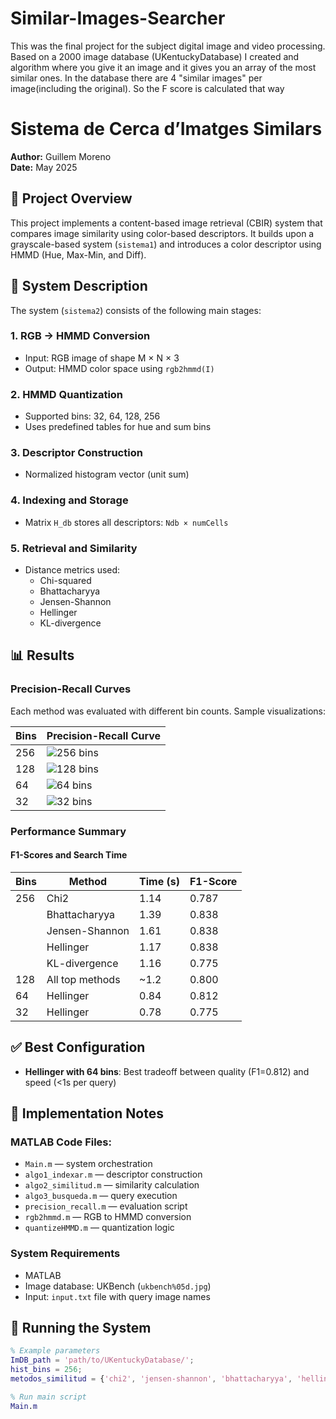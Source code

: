 # Similar-Images-Searcher
This was the final project for the subject digital image and video processing. Based on a 2000 image database (UKentuckyDatabase) I created and algorithm where you give it an image and it gives you an array of the most similar ones. In the database there are 4 "similar images" per image(including the original). So the F score is calculated that way


# Sistema de Cerca d’Imatges Similars

**Author:** Guillem Moreno  
**Date:** May 2025  

## 🧠 Project Overview

This project implements a content-based image retrieval (CBIR) system that compares image similarity using color-based descriptors. It builds upon a grayscale-based system (`sistema1`) and introduces a color descriptor using HMMD (Hue, Max-Min, and Diff).

## 📌 System Description

The system (`sistema2`) consists of the following main stages:

### 1. RGB → HMMD Conversion
- Input: RGB image of shape M × N × 3
- Output: HMMD color space using `rgb2hmmd(I)`

### 2. HMMD Quantization
- Supported bins: 32, 64, 128, 256
- Uses predefined tables for hue and sum bins

### 3. Descriptor Construction
- Normalized histogram vector (unit sum)

### 4. Indexing and Storage
- Matrix `H_db` stores all descriptors: `Ndb × numCells`

### 5. Retrieval and Similarity
- Distance metrics used:
  - Chi-squared
  - Bhattacharyya
  - Jensen-Shannon
  - Hellinger
  - KL-divergence

## 📊 Results

### Precision-Recall Curves

Each method was evaluated with different bin counts. Sample visualizations:

| Bins | Precision-Recall Curve |
|------|------------------------|
| 256  | ![256 bins](images/figure1.png) |
| 128  | ![128 bins](images/figure2.png) |
| 64   | ![64 bins](images/figure3.png) |
| 32   | ![32 bins](images/figure4.png) |

### Performance Summary

#### F1-Scores and Search Time

| Bins | Method           | Time (s) | F1-Score |
|------|------------------|----------|----------|
| 256  | Chi2             | 1.14     | 0.787    |
|      | Bhattacharyya    | 1.39     | 0.838    |
|      | Jensen-Shannon   | 1.61     | 0.838    |
|      | Hellinger        | 1.17     | 0.838    |
|      | KL-divergence    | 1.16     | 0.775    |
| 128  | All top methods  | ~1.2     | 0.800    |
| 64   | Hellinger        | 0.84     | 0.812    |
| 32   | Hellinger        | 0.78     | 0.775    |

## ✅ Best Configuration

- **Hellinger with 64 bins**: Best tradeoff between quality (F1=0.812) and speed (<1s per query)

## 🧪 Implementation Notes

### MATLAB Code Files:
- `Main.m` — system orchestration
- `algo1_indexar.m` — descriptor construction
- `algo2_similitud.m` — similarity calculation
- `algo3_busqueda.m` — query execution
- `precision_recall.m` — evaluation script
- `rgb2hmmd.m` — RGB to HMMD conversion
- `quantizeHMMD.m` — quantization logic

### System Requirements
- MATLAB
- Image database: UKBench (`ukbench%05d.jpg`)
- Input: `input.txt` file with query image names

## 🚀 Running the System

```matlab
% Example parameters
ImDB_path = 'path/to/UKentuckyDatabase/';
hist_bins = 256;
metodos_similitud = {'chi2', 'jensen-shannon', 'bhattacharyya', 'hellinger', 'kl-divergence'};

% Run main script
Main.m
